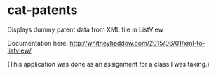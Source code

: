 # cat-patents
Displays dummy patent data from XML file in ListView

Documentation here: http://whitneyhaddow.com/2015/06/01/xml-to-listview/

(This application was done as an assignment for a class I was taking.)
